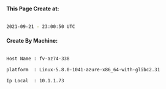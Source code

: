 
   
#### This Page Create at:

```bash

2021-09-21 - 23:00:50 UTC

```

#### Create By Machine:

```bash

Host Name : fv-az74-338

platform  : Linux-5.8.0-1041-azure-x86_64-with-glibc2.31

Ip Local  : 10.1.1.73

```

